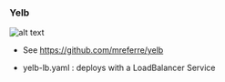 ### Yelb

![alt text](https://raw.githubusercontent.com/mreferre/yelb/master/images/yelb-architecture.png "yelb components")

* See https://github.com/mreferre/yelb

* yelb-lb.yaml : deploys with a LoadBalancer Service

